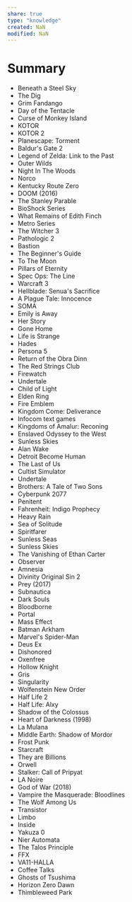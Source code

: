 ```yaml
---
share: true
type: "knowledge"
created: NaN 
modified: NaN
---
```

# Summary
  
- Beneath a Steel Sky
- The Dig
- Grim Fandango
- Day of the Tentacle
- Curse of Monkey Island
- KOTOR
- KOTOR 2
- Planescape: Torment
- Baldur's Gate 2
- Legend of Zelda: Link to the Past
- Outer Wilds
- Night In The Woods
- Norco
- Kentucky Route Zero
- DOOM (2016)
- The Stanley Parable
- BioShock Series
- What Remains of Edith Finch
- Metro Series
- The Witcher 3
- Pathologic 2
- Bastion
- The Beginner's Guide
- To The Moon
- Pillars of Eternity
- Spec Ops: The Line
- Warcraft 3
- Hellblade: Senua's Sacrifice
- A Plague Tale: Innocence
- SOMA
- Emily is Away
- Her Story
- Gone Home
- Life is Strange
- Hades
- Persona 5
- Return of the Obra Dinn
- The Red Strings Club
- Firewatch
- Undertale
- Child of Light
- Elden Ring
- Fire Emblem
- Kingdom Come: Deliverance
- Infocom text games
- Kingdoms of Amalur: Reconing
- Enslaved Odyssey to the West
- Sunless Skies
- Alan Wake
- Detroit Become Human
- The Last of Us
- Cultist Simulator
- Undertale
- Brothers: A Tale of Two Sons
- Cyberpunk 2077
- Penitent
- Fahrenheit: Indigo Prophecy
- Heavy Rain
- Sea of Solitude
- Spiritfarer
- Sunless Seas
- Sunless Skies
- The Vanishing of Ethan Carter
- Observer
- Amnesia
- Divinity Original Sin 2
- Prey (2017)
- Subnautica
- Dark Souls
- Bloodborne
- Portal
- Mass Effect
- Batman Arkham
- Marvel's Spider-Man
- Deus Ex
- Dishonored
- Oxenfree
- Hollow Knight
- Gris
- Singularity
- Wolfenstein New Order
- Half Life 2
- Half Life: Alxy
- Shadow of the Colossus
- Heart of Darkness (1998)
- La Mulana
- Middle Earth: Shadow of Mordor
- Frost Punk
- Starcraft
- They are Billions
- Orwell
- Stalker: Call of Pripyat
- LA Noire
- God of War (2018)
- Vampire the Masquerade: Bloodlines
- The Wolf Among Us
- Transistor
- Limbo
- Inside
- Yakuza 0
- Nier Automata
- The Talos Principle
- FFX
- VA11-HALLA
- Coffee Talks
- Ghosts of Tsushima
- Horizon Zero Dawn
- Thimbleweed Park
